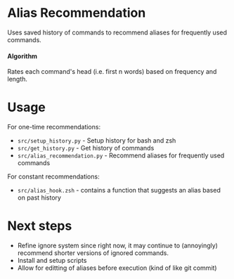 # Alias Recommendation

Uses saved history of commands to recommend aliases for frequently used
commands.

#### Algorithm

Rates each command's head (i.e. first n words) based on frequency and length.

# Usage

For one-time recommendations:
* `src/setup_history.py` - Setup history for bash and zsh
* `src/get_history.py` - Get history of commands
* `src/alias_recommendation.py` - Recommend aliases for frequently used commands

For constant recommendations:
* `src/alias_hook.zsh` - contains a function that suggests an alias based on
  past history

# Next steps
* Refine ignore system since right now, it may continue to (annoyingly)
  recommend shorter versions of ignored commands.
* Install and setup scripts
* Allow for editting of aliases before execution (kind of like git commit)
